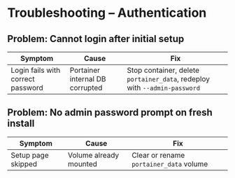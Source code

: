 # Troubleshooting – Authentication

## Problem: Cannot login after initial setup
| Symptom | Cause | Fix |
|---------|-------|-----|
| Login fails with correct password | Portainer internal DB corrupted | Stop container, delete `portainer_data`, redeploy with `--admin-password` |

## Problem: No admin password prompt on fresh install
| Symptom | Cause | Fix |
|---------|-------|-----|
| Setup page skipped | Volume already mounted | Clear or rename `portainer_data` volume |

